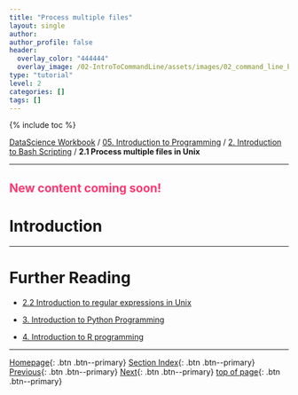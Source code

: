 ```yaml
---
title: "Process multiple files"
layout: single
author:
author_profile: false
header:
  overlay_color: "444444"
  overlay_image: /02-IntroToCommandLine/assets/images/02_command_line_banner.png
type: "tutorial"
level: 2
categories: []
tags: []
---
```


{% include toc %}

[DataScience Workbook](https://datascience.101workbook.org/) / [05. Introduction to Programming](../00-IntroToProgramming-LandingPage.md) / [2. Introduction to Bash Scripting](01-introduction-to-bash-scripting.md) / **2.1 Process multiple files in Unix**

---

## <span style="color: #ff3870;">New content coming soon!</span>

# Introduction

<!--
## Working on multiple files at a time in Unix

(join, comm, diff, spliting, combining, pasting, parallel etc)


Downloading from GitHub	git clone
Comparing Files:			diff, comm
Dividing files:			cut, split
Merging Files:			cat, paste, join
-->

___
# Further Reading
* [2.2 Introduction to regular expressions in Unix](03-unix-intro-to-regex.md)

* [3. Introduction to Python Programming](../03-PYTHON/01-introduction-to-python)
* [4. Introduction to R programming](../04-R/01-introduction-to-R)

___

[Homepage](../index.md){: .btn  .btn--primary}
[Section Index](../00-IntroToProgramming-LandingPage){: .btn  .btn--primary}
[Previous](01-introduction-to-bash-scripting){: .btn  .btn--primary}
[Next](03-unix-intro-to-regex){: .btn  .btn--primary}
[top of page](#introduction){: .btn  .btn--primary}

